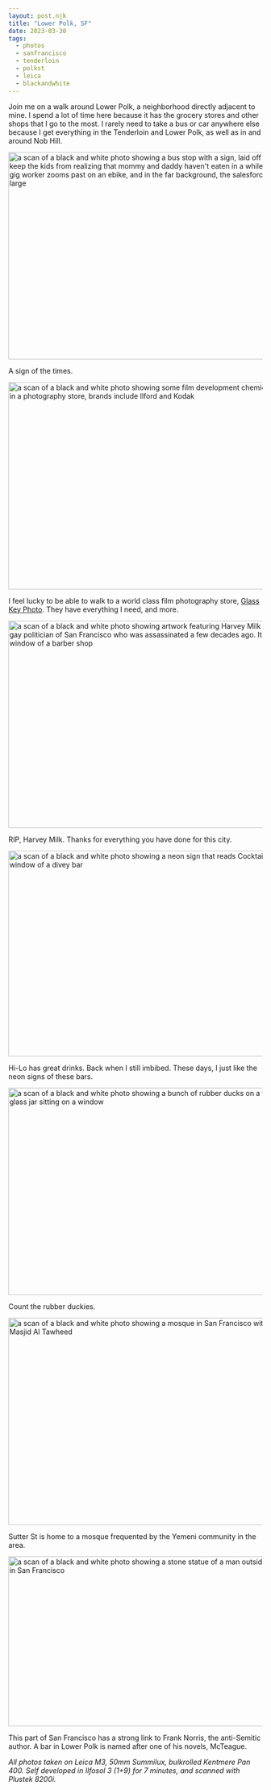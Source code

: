 ```yaml
---
layout: post.njk
title: "Lower Polk, SF"
date: 2023-03-30
tags:
  - photos
  - sanfrancisco
  - tenderloin
  - polkst
  - leica
  - blackandwhite
---
```

Join me on a walk around Lower Polk, a neighborhood directly adjacent to mine. I spend a lot of time here because it has the grocery stores and other shops that I go to the most. I rarely need to take a bus or car anywhere else because I get everything in the Tenderloin and Lower Polk, as well as in and around Nob Hill.

<img src="/img/d06e664f61.jpg" width="600" height="411" alt="a scan of a black and white photo showing a bus stop with a sign, laid off and trying to keep the kids from realizing that mommy and daddy haven't eaten in a while. behind, a gig worker zooms past on an ebike, and in the far background, the salesforce tower looms large " />

A sign of the times.

<img src="/img/295e914a22.jpg" width="600" height="411" alt="a scan of a black and white photo showing some film development chemicals on a shelf in a photography store, brands include Ilford and Kodak" />

I feel lucky to be able to walk to a world class film photography store, [Glass Key Photo](https://www.glasskeyphoto.com/). They have everything I need, and more.

<img src="/img/7e7183df2c.jpg" width="600" height="411" alt="a scan of a black and white photo showing artwork featuring Harvey Milk the former gay politician of San Francisco who was assassinated a few decades ago. It sits in the window of a barber shop" />

RIP, Harvey Milk. Thanks for everything you have done for this city.

<img src="/img/fba7167a94.jpg" width="600" height="408" alt="a scan of a black and white photo showing a neon sign that reads Cocktails in the window of a divey bar" />

Hi-Lo has great drinks. Back when I still imbibed. These days, I just like the neon signs of these bars.

<img src="/img/f9672b377e.jpg" width="600" height="411" alt="a scan of a black and white photo showing a bunch of rubber ducks on a table inside a glass jar sitting on a window" />

Count the rubber duckies.

<img src="/img/79d69d0132.jpg" width="600" height="411" alt="a scan of a black and white photo showing a mosque in San Francisco with the name Masjid Al Tawheed" />

Sutter St is home to a mosque frequented by the Yemeni community in the area.

<img src="/img/1d1a7672ac.jpg" width="600" height="337" alt="a scan of a black and white photo showing a stone statue of a man outside an Irish bar in San Francisco" />

This part of San Francisco has a strong link to Frank Norris, the anti-Semitic author. A bar in Lower Polk is named after one of his novels, McTeague.

_All photos taken on Leica M3, 50mm Summilux, bulkrolled Kentmere Pan 400. Self developed in Ilfosol 3 (1+9) for 7 minutes, and scanned with Plustek 8200i._

